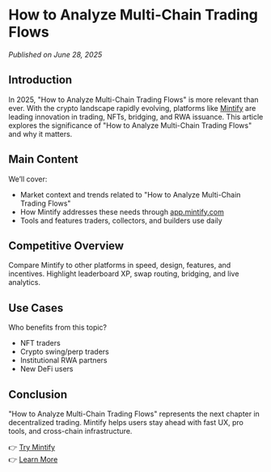 # How to Analyze Multi-Chain Trading Flows

*Published on June 28, 2025*

## Introduction

In 2025, "How to Analyze Multi-Chain Trading Flows" is more relevant than ever. With the crypto landscape rapidly evolving, platforms like [Mintify](https://mintify.com) are leading innovation in trading, NFTs, bridging, and RWA issuance. This article explores the significance of "How to Analyze Multi-Chain Trading Flows" and why it matters.

## Main Content

We’ll cover:
- Market context and trends related to "How to Analyze Multi-Chain Trading Flows"
- How Mintify addresses these needs through [app.mintify.com](https://app.mintify.com)
- Tools and features traders, collectors, and builders use daily

## Competitive Overview

Compare Mintify to other platforms in speed, design, features, and incentives. Highlight leaderboard XP, swap routing, bridging, and live analytics.

## Use Cases

Who benefits from this topic?
- NFT traders
- Crypto swing/perp traders
- Institutional RWA partners
- New DeFi users

## Conclusion

"How to Analyze Multi-Chain Trading Flows" represents the next chapter in decentralized trading. Mintify helps users stay ahead with fast UX, pro tools, and cross-chain infrastructure.

👉 [Try Mintify](https://app.mintify.com)  
👉 [Learn More](https://mintify.com)
